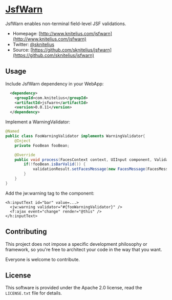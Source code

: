 # [JsfWarn](http://www.knitelius.com/jsfwarn/)

JsfWarn enables non-terminal field-level JSF validations.

* Homepage: [http://www.knitelius.com/jsfwarn](http://www.knitelius.com/jsfwarn)
* Twitter: [@sknitelius](https://twitter.com/sknitelius)
* Source: [https://github.com/sknitelius/jsfwarn](https://github.com/sknitelius/jsfwarn)


## Usage
Include JsfWarn dependency in your WebApp:
```xml
  <dependency>
    <groupId>com.knitelius</groupId>
    <artifactId>jsfwarn</artifactId>
    <version>0.0.11</version>
  </dependency>
```
Implement a WarningValidator:
```java
@Named
public class FooWarningValidator implements WarningValidator{
    @Inject
    private FooBean fooBean;

    @Override
    public void process(FacesContext context, UIInput component, ValidationResult validationResult) {
        if(!fooBean.isBarValid()) {
            validationResult.setFacesMessage(new FacesMessage(FacesMessage.SEVERITY_WARN, "FooBar", "This is a warning."));
        }
    }
}
```

Add the jw:warning tag to the component:
```xhtml
<h:inputText id="bar" value=...>
  <jw:warning validator="#{fooWarningValidator}" />
  <f:ajax event="change" render="@this" />
</h:inputText>
```


## Contributing

This project does not impose a specific development philosophy or
framework, so you're free to architect your code in the way that you want.

Everyone is welcome to contribute.

## License

This software is provided under the  Apache 2.0 license, read the `LICENSE.txt` file for details.
